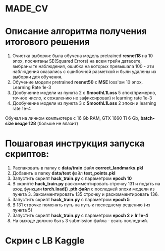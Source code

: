 # MADE_CV

# Описание алгоритма получения итогового решения

1) Очистка выборки: была обучена модель pretrained **resnet18** на 10 эпох, посчитаны SE(Squared Errors) на всем трейн датасете, выбраны те наблюдения, ошибка на которых превышала 100 - эти наблюдения оказались с ошибочной разметкой и были удалены из выборки для обучения.
2) Обучение модели pretrained **resnet50** с **MSE** loss'ом 10 эпох, Learning Rate 1e-3
3) Дообучение модели из пункта 2 с **SmoothL1Loss** 5 эпох(примерно, точное число, к сожалению не зафиксировал) и learning rate 1e-3
4) Дообучение модели из пункта 3 с **SmoothL1Loss** 2 эпохи и learning rate 1e-4

Обучал на личном компьютере с 16 Gb RAM, GTX 1660 Ti 6 Gb, **batch-size везде 128** (больше не влазит)

# Пошаговая инструкция запуска скриптов:

1) Распаковать в папку с **data/train** файл **correct_landmarks.pkl**
2) Добавить в папку **data/test** файл **test_points.pkl**
3) Запустить скрипт **hack_train.py** с параметром **epoch 10**
4) В скрипте **hack_train.py** раскомментировать строчку 131 и подать на вход функции **torch.load() .pth файл** с последней эпохи модели из пункта 3.
   Закомментировать 135 строчку и раскомментировать 136.
5) Запустить скрипт **hack_train.py** с параметром **epoch 5**
6) В 131 строчке поменять путь на путь к последнему решению (из пункта 5)
7) Запустить скрипт **hack_train.py** с параметром **epoch 2** и **lr 1e-4**
8) На выходе должно быть 3 submission файла - взять последний.


# Скрин с LB Kaggle
